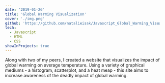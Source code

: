 ```yaml
---
date: '2019-01-26'
title: 'Global Warming Visualization'
cover: './img.png'
github: 'https://github.com/natalieisak/Javascript_Global_Warming_Visualization'
tech:
  - Javascript
  - HTML
  - CSS
showInProjects: true
---
```


Along with two of my peers, I created a website that visualizes the impact of
global warming on average temperature. Using a variety of graphical mediums -
a histogram, scatterplot, and a heat meap - this site aims to increase awareness
of the deadly impact of global warming.
